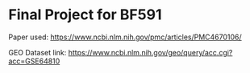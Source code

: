 # Final Project for BF591

Paper used: https://www.ncbi.nlm.nih.gov/pmc/articles/PMC4670106/

GEO Dataset link: https://www.ncbi.nlm.nih.gov/geo/query/acc.cgi?acc=GSE64810
